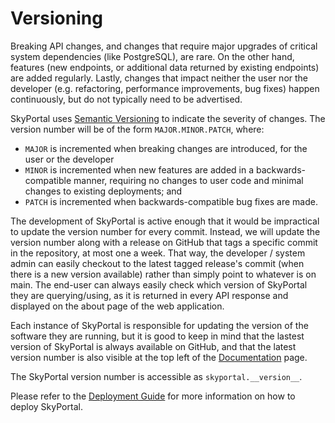 # Versioning

Breaking API changes, and changes that require major upgrades of critical system dependencies (like PostgreSQL), are rare. On the other hand, features (new endpoints, or additional data returned by existing endpoints) are added regularly. Lastly, changes that impact neither the user nor the developer (e.g. refactoring, performance improvements, bug fixes) happen continuously, but do not typically need to be advertised.

SkyPortal uses [Semantic Versioning](https://semver.org/) to indicate the severity of changes. The version number will be of the form `MAJOR.MINOR.PATCH`, where:

- `MAJOR` is incremented when breaking changes are introduced, for the user or the developer
- `MINOR` is incremented when new features are added in a backwards-compatible manner, requiring no changes to user code and minimal changes to existing deployments; and
- `PATCH` is incremented when backwards-compatible bug fixes are made.

The development of SkyPortal is active enough that it would be impractical to update the version number for every commit. Instead, we will update the version number along with a release on GitHub that tags a specific commit in the repository, at most one a week. That way, the developer / system admin can easily checkout to the latest tagged release's commit (when there is a new version available) rather than simply point to whatever is on main. The end-user can always easily check which version of SkyPortal they are querying/using, as it is returned in every API response and displayed on the about page of the web application.

Each instance of SkyPortal is responsible for updating the version of the software they are running, but it is good to keep in mind that the lastest version of SkyPortal is always available on GitHub, and that the latest version number is also visible at the top left of the [Documentation](https://skyportal.io/docs) page.

The SkyPortal version number is accessible as `skyportal.__version__`.

Please refer to the [Deployment Guide](deploy) for more information on how to deploy SkyPortal.
